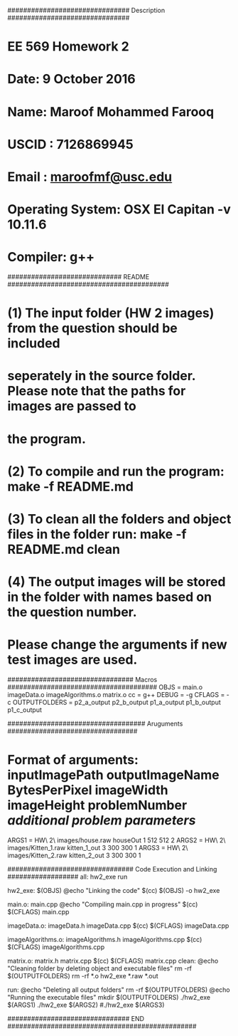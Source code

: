 ############################### Description ###############################
# EE 569 Homework 2
# Date: 9 October 2016
# Name: Maroof Mohammed Farooq 
# USCID : 7126869945 
# Email : maroofmf@usc.edu
# Operating System: OSX El Capitan -v 10.11.6
# Compiler: g++

############################# README #########################################
# (1)  The input folder  (HW 2 images) from the question should be included 
#      seperately in the source folder. Please note that the paths for images are passed to
#      the program.
#
# (2) To compile and run the program: make -f README.md
#
# (3) To clean all the folders and object files in the folder run: make -f README.md clean
#
# (4) The output images will be stored in the folder with names based on the question number.
#     Please change the arguments if new test images are used. 

################################ Macros ######################################
OBJS = main.o imageData.o imageAlgorithms.o matrix.o
cc = g++
DEBUG = -g
CFLAGS = -c
OUTPUTFOLDERS = p2_a_output p2_b_output p1_a_output p1_b_output p1_c_output

################################### Aruguments #################################
# Format of arguments: inputImagePath outputImageName BytesPerPixel imageWidth imageHeight problemNumber *additional problem parameters*

ARGS1 = HW\ 2\ images/house.raw houseOut 1 512 512 2
ARGS2 = HW\ 2\ images/Kitten_1.raw kitten_1_out 3 300 300 1
ARGS3 = HW\ 2\ images/Kitten_2.raw kitten_2_out 3 300 300 1

################################ Code Execution and Linking ##################
all: hw2_exe run	

hw2_exe: $(OBJS)
	@echo "Linking the code"
	$(cc) $(OBJS) -o hw2_exe

main.o: main.cpp
	@echo "Compiling main.cpp in progress"
	$(cc) $(CFLAGS) main.cpp

imageData.o: imageData.h imageData.cpp
	$(cc) $(CFLAGS) imageData.cpp

imageAlgorithms.o: imageAlgorithms.h imageAlgorithms.cpp
	$(cc) $(CFLAGS) imageAlgorithms.cpp

matrix.o: matrix.h matrix.cpp
	$(cc) $(CFLAGS) matrix.cpp
clean:
	@echo "Cleaning folder by deleting object and executable files"
	rm -rf $(OUTPUTFOLDERS)
	rm -rf *.o hw2_exe  *.raw *.out 
	

run:
	@echo "Deleting all output folders"
	rm -rf $(OUTPUTFOLDERS)
	@echo "Running the executable files"
	mkdir $(OUTPUTFOLDERS)
	./hw2_exe $(ARGS1)
	./hw2_exe $(ARGS2)
	#./hw2_exe $(ARGS3)
	
############################### END ################################################
